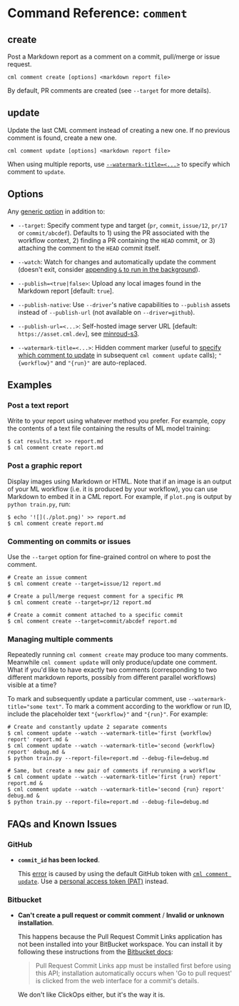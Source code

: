 # Command Reference: `comment`

## create

Post a Markdown report as a comment on a commit, pull/merge or issue request.

```usage
cml comment create [options] <markdown report file>
```

By default, PR comments are created (see `--target` for more details).

## update

Update the last CML comment instead of creating a new one. If no previous
comment is found, create a new one.

```usage
cml comment update [options] <markdown report file>
```

<admon type="tip">

When using multiple reports, use
[`--watermark-title=<...>`](#managing-multiple-comments) to specify which
comment to `update`.

</admon>

## Options

Any [generic option](/doc/ref) in addition to:

- `--target`: Specify comment type and target (`pr`, `commit`, `issue/12`,
  `pr/17` or `commit/abcdef`). Defaults to 1) using the PR associated with the
  workflow context, 2) finding a PR containing the `HEAD` commit, or 3)
  attaching the comment to the `HEAD` commit itself.

- `--watch`: Watch for changes and automatically update the comment (doesn't
  exit, consider
  [appending `&` to run in the background](<https://en.wikipedia.org/wiki/Job_control_(Unix)#Implementation>)).

- `--publish=<true|false>`: Upload any local images found in the Markdown report
  [default: `true`].

- `--publish-native`: Use `--driver`'s native capabilities to `--publish` assets
  instead of `--publish-url` (not available on `--driver=github`).

- `--publish-url=<...>`: Self-hosted image server URL [default:
  `https://asset.cml.dev`], see
  [minroud-s3](https://github.com/iterative/minroud-s3).

- `--watermark-title=<...>`: Hidden comment marker (useful to
  [specify which comment to update](#managing-multiple-comments) in subsequent
  `cml comment update` calls); `"{workflow}"` and `"{run}"` are auto-replaced.

## Examples

### Post a text report

Write to your report using whatever method you prefer. For example, copy the
contents of a text file containing the results of ML model training:

```cli
$ cat results.txt >> report.md
$ cml comment create report.md
```

### Post a graphic report

Display images using Markdown or HTML. Note that if an image is an output of
your ML workflow (i.e. it is produced by your workflow), you can use Markdown to
embed it in a CML report. For example, if `plot.png` is output by
`python train.py`, run:

```cli
$ echo '![](./plot.png)' >> report.md
$ cml comment create report.md
```

### Commenting on commits or issues

Use the `--target` option for fine-grained control on where to post the comment.

```cli
# Create an issue comment
$ cml comment create --target=issue/12 report.md

# Create a pull/merge request comment for a specific PR
$ cml comment create --target=pr/12 report.md

# Create a commit comment attached to a specific commit
$ cml comment create --target=commit/abcdef report.md
```

### Managing multiple comments

Repeatedly running `cml comment create` may produce too many comments. Meanwhile
`cml comment update` will only produce/update one comment. What if you'd like to
have exactly two comments (corresponding to two different markdown reports,
possibly from different parallel workflows) visible at a time?

To mark and subsequently update a particular comment, use
`--watermark-title="some text"`. To mark a comment according to the workflow or
run ID, include the placeholder text `"{workflow}"` and `"{run}"`. For example:

```cli
# Create and constantly update 2 separate comments
$ cml comment update --watch --watermark-title='first {workflow} report' report.md &
$ cml comment update --watch --watermark-title='second {workflow} report' debug.md &
$ python train.py --report-file=report.md --debug-file=debug.md

# Same, but create a new pair of comments if rerunning a workflow
$ cml comment update --watch --watermark-title='first {run} report' report.md &
$ cml comment update --watch --watermark-title='second {run} report' debug.md &
$ python train.py --report-file=report.md --debug-file=debug.md
```

## FAQs and Known Issues

### GitHub

- **`commit_id` has been locked**.

  This
  [error](https://github.community/t/comment-api-does-not-describe-commit-id-has-been-locked/159853/2)
  is caused by using the default GitHub token with
  [`cml comment update`](#update). Use a
  [personal access token (PAT)](/doc/self-hosted-runners?tab=GitHub#personal-access-token)
  instead.

### Bitbucket

- **Can't create a pull request or commit comment** / **Invalid or unknown
  installation**.

  This happens because the Pull Request Commit Links application has not been
  installed into your BitBucket workspace. You can install it by following these
  instructions from the [Bitbucket docs][bb-docs-install-pr-links]:

  > Pull Request Commit Links app must be installed first before using this API;
  > installation automatically occurs when 'Go to pull request' is clicked from
  > the web interface for a commit's details.

  We don't like ClickOps either, but it's the way it is.

[bb-docs-install-pr-links]:
  https://developer.atlassian.com/cloud/bitbucket/rest/api-group-pullrequests#api-repositories-workspace-repo-slug-commit-commit-pullrequests-get
